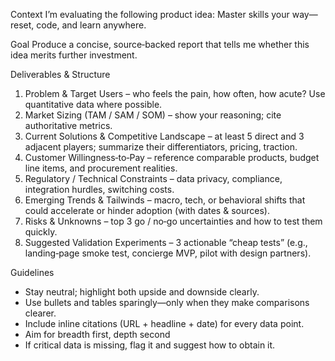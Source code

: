 Context
 I’m evaluating the following product idea: Master skills your way—reset, code, and learn anywhere.

 Goal
 Produce a concise, source‑backed report that tells me whether this idea merits further investment.

 Deliverables & Structure
 1) Problem & Target Users – who feels the pain, how often, how acute? Use quantitative data where possible.
 2) Market Sizing (TAM / SAM / SOM) – show your reasoning; cite authoritative metrics.
 3) Current Solutions & Competitive Landscape – at least 5 direct and 3 adjacent players; summarize their differentiators, pricing, traction.
 4) Customer Willingness‑to‑Pay – reference comparable products, budget line items, and procurement realities.
 5) Regulatory / Technical Constraints – data privacy, compliance, integration hurdles, switching costs.
 6) Emerging Trends & Tailwinds – macro, tech, or behavioral shifts that could accelerate or hinder adoption (with dates & sources).
 7) Risks & Unknowns – top 3 go / no‑go uncertainties and how to test them quickly.
 8) Suggested Validation Experiments – 3 actionable “cheap tests” (e.g., landing‑page smoke test, concierge MVP, pilot with design partners).

 Guidelines
 - Stay neutral; highlight both upside and downside clearly.
 - Use bullets and tables sparingly—only when they make comparisons clearer.
 - Include inline citations (URL + headline + date) for every data point.
 - Aim for breadth first, depth second
 - If critical data is missing, flag it and suggest how to obtain it.